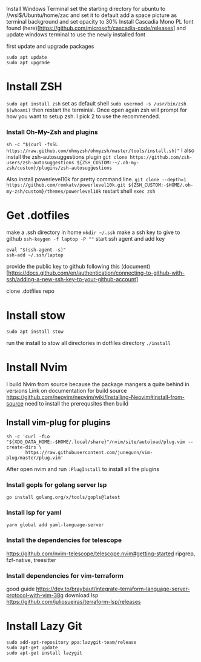 Install Windows Terminal
set the starting directory for ubuntu to //wsl$/Ubuntu/home/zac and set it to default
add a space picture as terminal background and set opacity to 30% 
Install Cascadia Mono PL font found (here)[https://github.com/microsoft/cascadia-code/releases] and update windows terminal to use the newly installed font

first update and upgrade packages
``` 
sudo apt update
sudo apt upgrade
```

# Install ZSH
``` sudo apt install zsh ```
set as default shell 
``` sudo usermod -s /usr/bin/zsh $(whoami) ```
then restart the terminial. Once open again zsh will prompt for how you want to setup zsh. I pick 2 to use the recommended.

### Install Oh-My-Zsh and plugins
``` sh -c "$(curl -fsSL https://raw.github.com/ohmyzsh/ohmyzsh/master/tools/install.sh)" ```
I also install the zsh-autosuggestions plugin
``` git clone https://github.com/zsh-users/zsh-autosuggestions ${ZSH_CUSTOM:-~/.oh-my-zsh/custom}/plugins/zsh-autosuggestions ```

Also install powerlevel10k for pretty command line.
```git clone --depth=1 https://github.com/romkatv/powerlevel10k.git ${ZSH_CUSTOM:-$HOME/.oh-my-zsh/custom}/themes/powerlevel10k```
restart shell `exec zsh`

# Get .dotfiles
make a .ssh directory in home 
``` mkdir ~/.ssh ```
make a ssh key to give to github
``` ssh-keygen -f laptop -P "" ```
start ssh agent and add key
```
eval "$(ssh-agent -s)"
ssh-add ~/.ssh/laptop
```
provide the public key to github following this (document)[https://docs.github.com/en/authentication/connecting-to-github-with-ssh/adding-a-new-ssh-key-to-your-github-account]

clone .dotfiles repo

# Install stow 
``` sudo apt install stow ```

run the install to stow all directories in dotfiles directory
``` ./install ```

# Install Nvim
I build Nvim from source because the package mangers a quite behind in versions
Link on documentation for build source https://github.com/neovim/neovim/wiki/Installing-Neovim#install-from-source
need to install the prerequsites then build

## Install vim-plug for plugins
```
sh -c 'curl -fLo "${XDG_DATA_HOME:-$HOME/.local/share}"/nvim/site/autoload/plug.vim --create-dirs \
       https://raw.githubusercontent.com/junegunn/vim-plug/master/plug.vim'
```
After open nvim and run `:PlugInstall` to install all the plugins

### Install gopls for golang server lsp
`go install golang.org/x/tools/gopls@latest`

### Install lsp for yaml
`yarn global add yaml-language-server`

### Install the dependencies for telescope
https://github.com/nvim-telescope/telescope.nvim#getting-started
ripgrep, fzf-native, treesitter

### Install dependencies for vim-terraform
good guide https://dev.to/braybaut/integrate-terraform-language-server-protocol-with-vim-38g
download lsp https://github.com/juliosueiras/terraform-lsp/releases

# Install Lazy Git
```
sudo add-apt-repository ppa:lazygit-team/release
sudo apt-get update
sudo apt-get install lazygit
```
